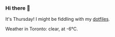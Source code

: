 ### Hi there :wave:

It's Thursday! I might be fiddling with my [dotfiles](https://github.com/bewuethr/dotfiles).

Weather in Toronto: clear, at -6°C.

